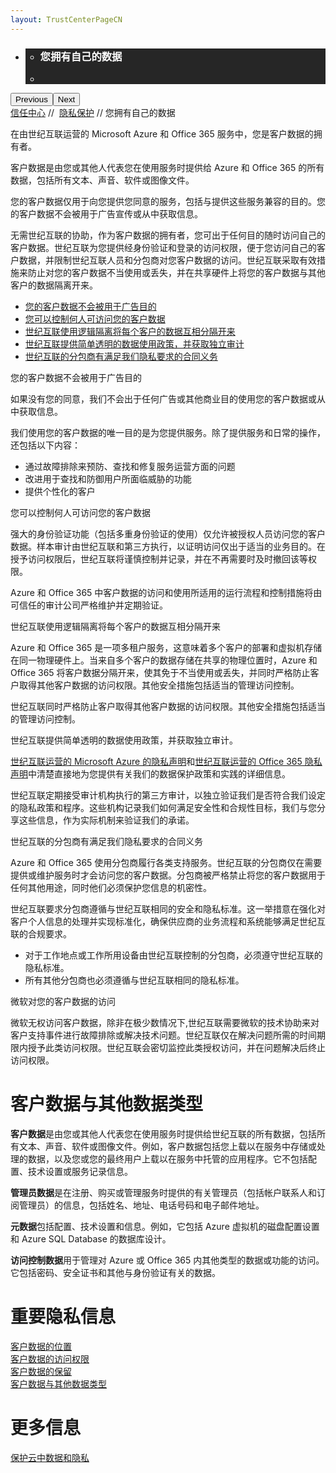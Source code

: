 ```yaml
---
layout: TrustCenterPageCN
---
```

<div class="row-fluid">
   <div class="span">
      <div>
        <div id="HeroWrapper" data-cols="1" data-view1="1" data-view2="1" data-view3="1" data-view4="1" class="row-fluid wider hero grid-container">
            <div class="span bp0-col-1-1 bp1-col-1-1 bp2-col-1-1 bp3-col-1-1">
                <div bi:type="slideshow" class="slideshow slideshow-hero hero" xmlns:bi="urn:schemas-microsoft-com:mscom:bi">
                    <ul bi:type="list" class="slides">
                        <li id="slide-1" bi:index="0" selectBi="">
                            <div class="heroitem light-foreground" bi:type="heroitem">
                                <div class="media" bi:parenttitle="t1">
                                    <a href="" bi:track="False" bi:titleflag="t1" bi:index="0">
                                        <div data-picture="" data-alt="You are in control of your data" data-disable-swap-below="">
                                            <div data-src="../Images/MS-TrustCenter-Privacy-Header.jpg"></div>
                                            <noscript></noscript>
                                        </div>
                                    </a>
                                </div>
                                <div class="text" bi:type="cta">
                                    <div class="text-container">
                                        <div class="box" style="background: rgba(0,0,0,.85); color: #FFFFFF;">
                                            <ul bi:type="list" class="headerCaption subpageHeaderCaption">
                                                <li class="box-title">
                                                    <h3 class="box-title" bi:type="title" bi:title="t1" style="color: #FFFFFF;">您拥有自己的数据</h3>
                                                </li>
                                                <li class="box-actions box-description"><a target="_self" class="mscom-link" href=""></a></li>
                                            </ul>
                                        </div>
                                    </div>
                                </div>
                            </div>
                        </li>
                    </ul>
                    <div class="navigation international" bi:track="false">
                        <div class="grid-container settop" data-title-text="Go To Slide "></div>
                    </div>
                    <div class="prev-next" bi:track="false"><button class="prev"><span class="icon-left" aria-hidden="true"></span><span class="screen-reader-text">Previous</span></button><button class="next"><span class="icon-right" aria-hidden="true"></span><span class="screen-reader-text">Next</span></button></div>
                    <div id="play-pause" class="play-pause" style="display:none">
                        <div class="pause"><button id="pauseButton" class="pause_button"><span class="icon-pause" aria-hidden="true"></span><span class="screen-reader-text">Pause</span></button></div>
                        <div class="play"><button id="playButton" class="play_button"><span class="icon-play" aria-hidden="true"></span><span class="screen-reader-text">Play</span></button></div>
                    </div>
                </div>
            </div>
        </div>
        <div id="BreadcrumbWrapper" data-cols="1" data-view1="1" data-view2="1" data-view3="1" data-view4="1" class="row-fluid grid-container mscom-grid-container breadcrumbs">
            <div class="span bp0-col-1-1 bp1-col-1-1 bp2-col-1-1 bp3-col-1-1"><a target="_self" class="mscom-link" href="../default.html">信任中心</a> // 
                <a target="_self" class="mscom-link" href="../privacy/default.html">隐私保护</a> // 您拥有自己的数据
            </div>
        </div>
        <div id="ContentWrapper" data-cols="2" data-view1="1" data-view2="2" data-view3="2" data-view4="2" class="row-fluid subpageBody">
            <div class="span bp0-col-1-1 bp2-col-2-1 bp3-col-2-1 bp1-col-2-2">
                <p>在由世纪互联运营的 Microsoft Azure 和 Office 365 服务中，您是客户数据的拥有者。</p>
                <p>客户数据是由您或其他人代表您在使用服务时提供给 Azure 和 Office 365 的所有数据，包括所有文本、声音、软件或图像文件。</p>
                <p>您的客户数据仅用于向您提供您同意的服务，包括与提供这些服务兼容的目的。您的客户数据不会被用于广告宣传或从中获取信息。</p>
                <p>无需世纪互联的协助，作为客户数据的拥有者，您可出于任何目的随时访问自己的客户数据。世纪互联为您提供经身份验证和登录的访问权限，便于您访问自己的客户数据，并限制世纪互联人员和分包商对您客户数据的访问。世纪互联采取有效措施来防止对您的客户数据不当使用或丢失，并在共享硬件上将您的客户数据与其他客户的数据隔离开来。</p>
                <ul>
                    <li><a target="_self" class="mscom-link" href="#data_for_advertising">您的客户数据不会被用于广告目的</a></li>
                    <li><a target="_self" class="mscom-link" href="#your_customer_data">您可以控制何人可访问您的客户数据</a></li>
                    <li><a target="_self" class="mscom-link" href="#that_of_others">世纪互联使用逻辑隔离将每个客户的数据互相分隔开来</a></li>
                    <li><a target="_self" class="mscom-link" href="#independent_audits">世纪互联提供简单透明的数据使用政策，并获取独立审计</a></li>
                    <li><a target="_self" class="mscom-link" href="#shiji_contract">世纪互联的分包商有满足我们隐私要求的合同义务</a></li>
                </ul>
                <label id="data_for_advertising">您的客户数据不会被用于广告目的</label>
                <p>如果没有您的同意，我们不会出于任何广告或其他商业目的使用您的客户数据或从中获取信息。</p>
                <p>我们使用您的客户数据的唯一目的是为您提供服务。除了提供服务和日常的操作，还包括以下内容：</p>
                <ul>
                    <li>通过故障排除来预防、查找和修复服务运营方面的问题</li>
                    <li>改进用于查找和防御用户所面临威胁的功能</li>
                    <li>提供个性化的客户</li>
                </ul>
                <label id="your_customer_data">您可以控制何人可访问您的客户数据</label>
                <p>强大的身份验证功能（包括多重身份验证的使用）仅允许被授权人员访问您的客户数据。样本审计由世纪互联和第三方执行，以证明访问仅出于适当的业务目的。在授予访问权限后，世纪互联将谨慎控制并记录，并在不再需要时及时撤回该等权限。</p>
                <p>Azure 和 Office 365 中客户数据的访问和使用所适用的运行流程和控制措施将由可信任的审计公司严格维护并定期验证。</p>
                <label id="that_of_others">世纪互联使用逻辑隔离将每个客户的数据互相分隔开来</label>
                <p>Azure 和 Office 365 是一项多租户服务，这意味着多个客户的部署和虚拟机存储在同一物理硬件上。当来自多个客户的数据存储在共享的物理位置时，Azure 和 Office 365 将客户数据分隔开来，使其免于不当使用或丢失，并同时严格防止客户取得其他客户数据的访问权限。其他安全措施包括适当的管理访问控制。</p>
                <p>世纪互联同时严格防止客户取得其他客户数据的访问权限。其他安全措施包括适当的管理访问控制。</p>
                <label id="independent_audits">世纪互联提供简单透明的数据使用政策，并获取独立审计。</label>
                <p><a target="_self" class="mscom-link" href="https://www.azure.cn/support/legal/privacy-statement">世纪互联运营的 Microsoft Azure 的隐私声明</a>和<a target="_self" class="mscom-link" href="http://www.21vbluecloud.com/office365/O365-Privacy/">世纪互联运营的 Office 365 隐私声明</a>中清楚直接地为您提供有关我们的数据保护政策和实践的详细信息。</p>
                <p>世纪互联定期接受审计机构执行的第三方审计，以独立验证我们是否符合我们设定的隐私政策和程序。这些机构记录我们如何满足安全性和合规性目标，我们与您分享这些信息，作为实际机制来验证我们的承诺。</p>
                <label id="shiji_contract">世纪互联的分包商有满足我们隐私要求的合同义务</label>
                <p>Azure 和 Office 365 使用分包商履行各类支持服务。世纪互联的分包商仅在需要提供或维护服务时才会访问您的客户数据。分包商被严格禁止将您的客户数据用于任何其他用途，同时他们必须保护您信息的机密性。</p>
                <p>世纪互联要求分包商遵循与世纪互联相同的安全和隐私标准。这一举措意在强化对客户个人信息的处理并实现标准化，确保供应商的业务流程和系统能够满足世纪互联的合规要求。</p>
                <ul>
                    <li>对于工作地点或工作所用设备由世纪互联控制的分包商，必须遵守世纪互联的隐私标准。</li>
                    <li>所有其他分包商也必须遵循与世纪互联相同的隐私标准。</li>
                </ul>
                <label id="privacy_requirements">微软对您的客户数据的访问</label>
                <P>微软无权访问客户数据，除非在极少数情况下,世纪互联需要微软的技术协助来对客户支持事件进行故障排除或解决技术问题。世纪互联仅在解决问题所需的时间期限内授予此类访问权限。世纪互联会密切监控此类授权访问，并在问题解决后终止访问权限。</P>
            </div>
            <div class="span bp0-col-1-1 bp2-col-2-1 bp3-col-2-1 bp1-col-2-2 bp0-clear bp1-clear">
                <div data-cols="1" data-view1="1" data-view2="1" data-view3="1" data-view4="1" class="row-fluid" id="key_privacy_info">
                    <div class="span bp0-col-1-1 bp1-col-1-1 bp2-col-1-1 bp3-col-1-1">
                        <h1 id="customer_data_and_other_data_types">客户数据与其他数据类型</h1>
                        <p><strong>客户数据</strong>是由您或其他人代表您在使用服务时提供给世纪互联的所有数据，包括所有文本、声音、软件或图像文件。例如，客户数据包括您上载以在服务中存储或处理的数据，以及您或您的最终用户上载以在服务中托管的应用程序。它不包括配置、技术设置或服务记录信息。</p>
                        <p><strong>管理员数据</strong>是在注册、购买或管理服务时提供的有关管理员（包括帐户联系人和订阅管理员）的信息，包括姓名、地址、电话号码和电子邮件地址。</p>
                        <p><strong>元数据</strong>包括配置、技术设置和信息。例如，它包括 Azure 虚拟机的磁盘配置设置和 Azure SQL Database 的数据库设计。</p>
                        <p><strong>访问控制数据</strong>用于管理对 Azure 或 Office 365 内其他类型的数据或功能的访问。它包括密码、安全证书和其他与身份验证有关的数据。</p>
                    </div>
                </div>
                <div data-cols="1" data-view1="1" data-view2="1" data-view3="1" data-view4="1" class="row-fluid" id="key_privacy_info">
                    <div class="span bp0-col-1-1 bp1-col-1-1 bp2-col-1-1 bp3-col-1-1">
                        <h1>重要隐私信息</h1>
                        <label><a target="_self" class="mscom-link" href="../transparency/you_know_where.html">客户数据的位置</a></label><br/>
                        <label><a target="_self" class="mscom-link" href="../privacy/you-are-in-control-of-your-data.html#you_control_your_data">客户数据的访问权限</a></label><br/>
                        <label><a target="_self" class="mscom-link" href="../privacy/you-are-in-control-of-your-data.html#data_retention">客户数据的保留</a></label><br/>
                        <label><a target="_self" class="mscom-link" href="#customer_data_and_other_data_types">客户数据与其他数据类型</a></label><br/>
                    </div>
                </div>
                <div id="SideBarWrapper" data-cols="1" data-view1="1" data-view2="1" data-view3="1" data-view4="1" class="row-fluid">
                    <div id="HelpfulInformation" class="span bp0-col-1-1 bp1-col-1-1 bp2-col-1-1 bp3-col-1-1">
                        <h1>更多信息</h1>
                        <label><a target="_self" class="mscom-link" href="https://wacnstorage.blob.core.chinacloudapi.cn/marketing-resource/documents/Protecting_Data_and_Privacy_in_the_Cloud_CN_final20160125.pdf">保护云中数据和隐私</a></label><br/>
                    </div>
                </div>
            </div>
        </div>
     </div>
   </div>
</div>
<div class="row-fluid" data-view4="1" data-view3="1" data-view2="1" data-view1="1" data-cols="1">
   <div class="span bp0-col-1-1 bp1-col-1-1 bp2-col-1-1 bp3-col-1-1"></div>
</div>
